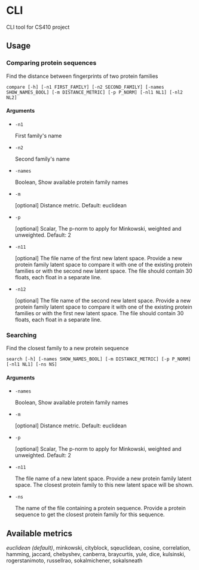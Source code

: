 # CLI
CLI tool for CS410 project

## Usage

### Comparing protein sequences

Find the distance between fingerprints of two protein families

    compare [-h] [-n1 FIRST_FAMILY] [-n2 SECOND_FAMILY] [-names SHOW_NAMES_BOOL] [-m DISTANCE_METRIC] [-p P_NORM] [-nl1 NL1] [-nl2 NL2]

#### Arguments

* `-n1`

    First family's name

* `-n2`

    Second family's name

* `-names`

    Boolean, Show available protein family names

* `-m`

    [optional] Distance metric. Default: euclidean

* `-p`

    [optional] Scalar, The p-norm to apply for Minkowski, weighted and unweighted. Default: 2

* `-n11`

    [optional] The file name of the first new latent space. Provide a new protein family latent space to compare it with one of the existing protein families or with the second new latent space. The file should contain 30 floats, each float in a separate line.

* `-n12`

    [optional] The file name of the second new latent space. Provide a new protein family latent space to compare it with one of the existing protein families or with the first new latent space. The file should contain 30 floats, each float in a separate line.

### Searching

Find the closest family to a new protein sequence

    search [-h] [-names SHOW_NAMES_BOOL] [-m DISTANCE_METRIC] [-p P_NORM] [-nl1 NL1] [-ns NS]

#### Arguments

* `-names`

    Boolean, Show available protein family names

* `-m`

    [optional] Distance metric. Default: euclidean

* `-p`

    [optional] Scalar, The p-norm to apply for Minkowski, weighted and unweighted. Default: 2

* `-n11`

    The file name of a new latent space. Provide a new protein family latent space. The closest protein family to this new latent space will be shown.

* `-ns`

    The name of the file containing a protein sequence. Provide a protein sequence to get the closest protein family for this sequence.

## Available metrics

*euclidean (default)*, minkowski, cityblock, sqeuclidean, cosine, correlation, hamming, jaccard, chebyshev, canberra, braycurtis, yule, dice, kulsinski, rogerstanimoto, russellrao, sokalmichener, sokalsneath